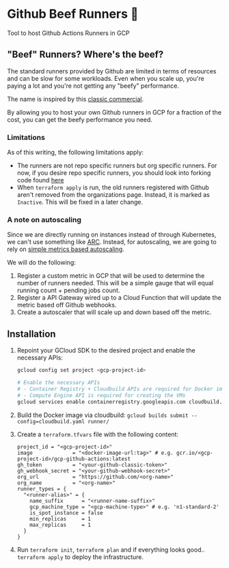 # Github Beef Runners 🥩
Tool to host Github Actions Runners in GCP

## "Beef" Runners? Where's the beef?

The standard runners provided by Github are limited in terms of resources and can be slow for some workloads. Even when you scale up, you're paying a lot and you're not getting any "beefy" performance.

The name is inspired by this [classic commercial](https://www.youtube.com/watch?v=u0aKKFybRNM).

By allowing you to host your own Github runners in GCP for a fraction of the cost, you can get the beefy performance you need.

### Limitations

As of this writing, the following limitations apply:

* The runners are not repo specific runners but org specific runners. For now, if you desire repo specific runners, you should look into forking code found [here](https://github.com/terraform-google-modules/terraform-google-github-actions-runners)
* When `terraform apply` is run, the old runners registered with Github aren't removed from the organizations page. Instead, it is marked as `Inactive`. This will be fixed in a later change.

### A note on autoscaling

Since we are directly running on instances instead of through Kubernetes, we can't use something like [ARC](https://github.com/actions/actions-runner-controller). Instead, for autoscaling, we are going to rely on [simple metrics based autoscaling](https://cloud.google.com/compute/docs/autoscaler/scaling-cloud-monitoring-metrics#configure_autoscaling_based_on_metrics).

We will do the following:

1. Register a custom metric in GCP that will be used to determine the number of runners needed. This will be a simple gauge that will equal running count + pending jobs count. 
2. Register a API Gateway wired up to a Cloud Function that will update the metric based off Github webhooks.
3. Create a autoscaler that will scale up and down based off the metric.


## Installation

1. Repoint your GCloud SDK to the desired project and enable the necessary APIs:
   ```bash
   gcloud config set project <gcp-project-id>

   # Enable the necessary APIs
   # - Container Registry + Cloudbuild APIs are required for Docker image building
   # - Compute Engine API is required for creating the VMs
   gcloud services enable containerregistry.googleapis.com cloudbuild.googleapis.com compute.googleapis.com
   ```

2. Build the Docker image via cloudbuild: `gcloud builds submit --config=cloudbuild.yaml runner/`

3. Create a `terraform.tfvars` file with the following content:
   ```hcl
   project_id = "<gcp-project-id>"
   image             = "<docker-image-url:tag>" # e.g. gcr.io/<gcp-project-id>/gcp-github-actions:latest
   gh_token          = "<your-github-classic-token>"
   gh_webhook_secret = "<your-github-webhook-secret>"
   org_url           = "https://github.com/<org-name>"
   org_name          = "<org-name>"
   runner_types = {
     "<runner-alias>" = {
       name_suffix      = "<runner-name-suffix>"
       gcp_machine_type = "<gcp-machine-type>" # e.g. 'n1-standard-2'
       is_spot_instance = false
       min_replicas     = 1
       max_replicas     = 1
     }
   }
   ```
4. Run `terraform init`, `terraform plan` and if everything looks good.. `terraform apply` to deploy the infrastructure.
